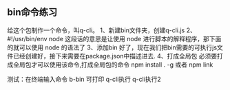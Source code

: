 ## bin命令练习

给这个包制作一个命令，叫q-cli。
1、新建bin文件夹，创建q-cli.js
2、#!/usr/bin/env node 这段话的意思是让使用 node 进行脚本的解释程序，那下面的就可以使用 node 的语法了
3、添加bin
好了，现在我们把bin需要的可执行js文件已经创建好，接下来需要在package.json中描述进去.
4、打成全局包
必须要打成全局包才可以使用该命令,打成全局包的命令
npm install . -g
或者
npm link

测试：在终端输入命令 b-bin 
可打印
q-cli执行
q-cli执行2